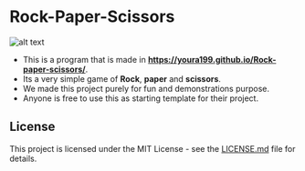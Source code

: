 # Rock-Paper-Scissors

![alt text](https://images-na.ssl-images-amazon.com/images/I/61QkvmvEdVL.png "Logo Title 1")

* This is a program that is made in **https://youra199.github.io/Rock-paper-scissors/**. 
* Its a very simple game of **Rock**, **paper** and **scissors**. 
* We made this project purely for fun and demonstrations purpose. 
* Anyone is free to use this as starting template for their project.

## License

This project is licensed under the MIT License - see the [LICENSE.md](LICENSE.md) file for details.

